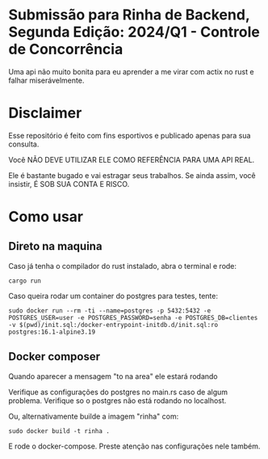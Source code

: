 # Submissão para Rinha de Backend, Segunda Edição: 2024/Q1 - Controle de Concorrência

Uma api não muito bonita para eu aprender a me virar com actix no rust e falhar miserávelmente.

# Disclaimer

Esse repositório é feito com fins esportivos e publicado apenas para sua consulta.

Você NÃO DEVE UTILIZAR ELE COMO REFERÊNCIA PARA UMA API REAL.

Ele é bastante bugado e vai estragar seus trabalhos. Se ainda assim, você insistir, É SOB SUA CONTA E RISCO.

# Como usar

## Direto na maquina

Caso já tenha o compilador do rust instalado, abra o terminal e rode:

```
cargo run
```

Caso queira rodar um container do postgres para testes, tente:

```
sudo docker run --rm -ti --name=postgres -p 5432:5432 -e POSTGRES_USER=user -e POSTGRES_PASSWORD=senha -e POSTGRES_DB=clientes -v $(pwd)/init.sql:/docker-entrypoint-initdb.d/init.sql:ro postgres:16.1-alpine3.19
```

## Docker composer

Quando aparecer a mensagem "to na area" ele estará rodando

Verifique as configurações do postgres no main.rs caso de algum problema. Verifique so o postgres não está rodando no localhost.

Ou, alternativamente builde a imagem "rinha" com:

```
sudo docker build -t rinha .
```

E rode o docker-compose. Preste atenção nas configurações nele também.
